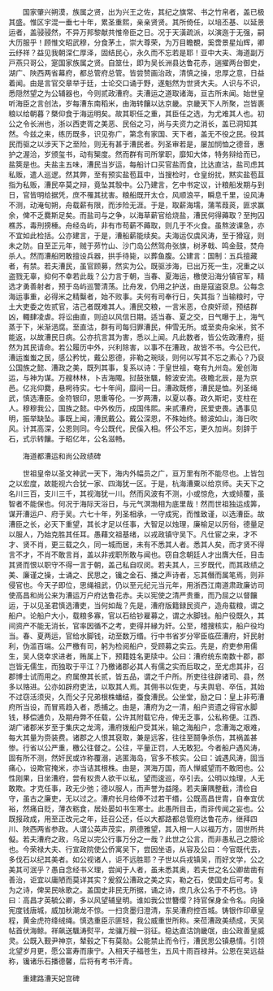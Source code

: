 <!-- { "loadSidebar": true } -->
　　国家肇兴朔漠，族属之贤，出为兴王之佐，其纪之旗常、书之竹帛者，盖已极其盛。惟区宇混一垂七十年，累圣重熙，亲亲贤贤。其所倚任，以培丕基、以延景运者，盖骎骎然，不异万邦黎献共惟帝臣之日。况于天潢疏派，以演迤于无强，嗣大历服乎！顾惟文昭武穆，分食茅土，崇大尊荣，为万目瞻覩，奚啻景星灿辉，卿云纾祥？益见我朝深仁厚泽，固结民心，永久而不忘若是耶！亚中大夫、海道副万戸燕只哥公，寔国家族属之贤。自筮仕，即为吴长洲县达鲁花赤，遄擢两台御史，湖广、陜西两省幕府，都总管府总管。皆尝赞画治政，清慎之操，忠厚之意，日益着闻。由是言官交章举于廷，士论交口诵于野，遂魁然为世贤大夫。人识与不识，悉隠然望之为公辅器也，今则贰政漕府。夫漕运之道取诸海，亘古所未闻。始世皇听海臣之言创法，岁每漕东南稻米，由海转饟以达京畿。京畿天下人所聚，岂皆裹粮以给朝暮？槩仰食于海运明矣。故其职任之重，其臣任之选，为尤难其人也。初公之令长洲也，浙以西吏胥之美恶、民俗之习，尚与夫资力之消长，盖已洞知其然。今兹之来，练历既多，识见弥广，第念有家国、天下者，盖无不役之民。役其民而驱之以涉天下之至险，则无有甚于漕民者。列圣审若是，屡加悯恤之德音，惠护之渥洽，岁颁玺书，动有榘度。然而群有司所掌职，靡知大体，特务辩给而已，盐筴是也。夫盐主五味，漕民当岁运，每船计口买官盐而食，比达直沽，盐司虑其私贩，遣人巡逻。然其弊，至有预实盐苞苴中，当搜检时，仓皇纷扰，黙实盐苞苴指为私贩，漕民卒莫之辩，竟坠其彀中。公乃建言，乞中书定议，计粮船发期与到日，官皆明给据凭，庶不罹其扰害。粮船既开太仓，风顺浪平，瞬息千里，设风涛不测，动淹旬朔，舟载薪有限，而涉险无涯。于是，取薪海壖，蒲苇葭菼，匪求赢余，俾不乏爨斯足矣。而盐司与之争，以海草薪官给烧盐，漕民何得薅取？至拘囚樵苏，毒刑搒棰。舟经岛屿，非有市苟薪不薅取，则几于不火食。虽熬波课急，亦不宜如此检括。公亦建言，于是，漕船薪能续矣。夫海运仅虞风涛，至于猾寇，则未之防。自至正元年，贼于茒竹山、沙门岛公然驾舟张旗，树矛戟、鸣金鼓，焚舟杀人。然而漕船罔敢擅设兵器，拱手待毙，以葬鱼腹。公建言：国制：五兵擅藏者，有禁。若夫漕民，虽官顾募，然实为公。既驱涉海，已出万死一生，况重之以盗戮无辜，抑何不幸若此哉？公力言于朝，当春、夏海运，檄使沿海分镇官军，精选才勇善射者，预于岛屿巡警清荡。比舟发，仍用之护送，由是寇盗裒息。公每念海运事重，必得米之精糳者，始不败事。夫何有司奉行日，失其指？当输粮时，守土大吏委之佐贰官，洁己者既难其人。漕民交粮，一言米恶，仓庾奸顽，预结群凶，輙肆凌虐。将讼曲直，则迫以风信日期。适当春、夏之交，日气曝于上，海气蒸于下，米渐浥腐。至直沽，群有司每归罪漕民，伸雪无所。或至卖舟籴米，贫不能返，以故漕民日病。公亦抗言其为害，悉以上闻。凡此数者，皆公佐政漕府，挺然为其民请命。若公履历中外，兴利除害，以事不在漕政，故皆不书。今公已代，漕运蚩蚩之民，感公矜忧，戴公恩德，非勒之琬琰，则何以写其不忘之素心？乃裒公国族之懿、漕政之美，既列其事，复系以诗：于皇世祖，奄有九州岛。爰创海运，与神为谋。万艘林林，卜吉海陬。挝鼓张颿，鲸波安流。夜瞻北辰，是为京邑。亿兆仰爨，悬枵待实。七十年间，靡间一日。漕政既修，漕民是恤。列圣绳武，慎选漕臣。金符银印，恩重等伦。一岁两漕，以夏以春。政久斯圯，支柱在人。穆穆我公，国族之懿。中外攸历，成国伟熙。来贰漕府，民爱吏畏。遇事见明，振举缺坠。事既上闻，漕民戴公。戴公深恩，不殊始终。鲸波如山，海日吹风。计其高深，公恩则同。今公既代，民傒入相。怀公不忘，更久加尚。刻辞于石，式示转饟。于昭亿年，公名滋畅。

　　海道都漕运和尚公政绩碑

　　世祖皇帝以圣文神武一天下，海内外幅员之广，亘万里有所不能尽也。上皆包之以宏度，故能视六合犹一家、四海犹一区。于是，杭海漕粟以给京师。夫天下之名川三百，支川三千，其视海犹一川。然而风波有不测，小或惊危，大或倾覆，虽智者不能保也。何况于海际天浴日，与元气溟渤相为底里哉！然而世祖独运成筭，谋开漕运户、府于吴。六七十年，列圣相承，一守成宪，而惟致谨，以选漕臣。故漕臣之长，必天下重望，其长才足以任事，大智足以烛理，廉榆足以厉俗，德量足以服人，乃始克胜其任耳。愚藉文祖基绪，以戎政镇守吴下。凡仕宦之来，才不才、贤不肖，更三载之久，同一城而居，未有不悉其人者。悉其人矣，而才贤不得言不才，不肖不敢言肖，盖以非戎职所敢与闻也。窃自念朝廷人才出膺大任，目击其贤而恨以职守不得一言于朝，盖己私自叹闵。若夫其人，三岁既代，而其政绩之美、廉谨之操，士诵之、民思之，镵之金石、播之声诗者，忘其僭而属笔焉，则非侵官也。今天子即位，思绳祖武，仍以至元纪元当元年，用浙西江南道肃政廉访司使高昌和尚公来为漕运万户府达鲁花赤。夫以宪使之清严贵重，而乃屈之以督饟运，于以见圣君慎选漕吏，当何如哉？先是，漕府版籍録民资产，造舟载粮，谓之船户。论船户大小，载粮多寡，官以石给钞雇募之，谓之水脚钱。船户役既久，其间资产不能无消长，官率因循不之考，吏得并縁为奸。公至，稽搜核实，船户役均当。春、夏两运，官给水脚钱，动至数万缗。行中书省岁分宰臣临莅漕府，奸民射利，伪滥百端。公严檄有司，躬为检阅船户，受顾募之实云。先是，府吏参用儒生，吴人侥幸求进者，贿属上下，预籍姓名更牍中。公曰：漕府统东南数十郡，郡岂皆无儒生，而独取于平江？乃檄诸郡必其人有儒之实而后取之，至尤虑其非，召郡博士试而用之。府属僚其长贰，皆五品，谓之千户所。所吏往往辟诸司、县，然多以赂进。公亦如辟府吏法，以取其人焉。其佣书以佐吏，与夫舆皂、卒伍，其始不过窃活须臾，久而父子兄弟根株蟠结，蚕食漕民。公坐堂，励之曰：皇上非苟漕府所当设，而冒焉趋入者，悉捕之。由是，漕府为之一清，船户资遗之得官水脚钱，移偿逋负，及期舟弊不任载，公许其附载它舟，俾无乏事，公私称便。江西、湖广诸郡米岁至于集庆之龙湾，漕府拨船户受其米，输之海船户，念漕海之艰难，每大其量为赍装费。诸郡之人恨其裒取，兼是远客，往往至鬪争杀伤，其祸盖甚惨。行省以公严重，檄公往督之。公往，平量正罚，人无敢犯。今者船户遇风涛，固有所不测，然奸民或诈称覆溺，逃匿海岛，官多不核实。公曰：诚遇风涛，固当痛心，设欺官掩米，亦当诘其根株。由是，溟海万国，而人惮威望而不敢罔也。公性刚果，日坐漕府，尝有权贵人欲干以私，望而逡巡，卒引去。公明以烛理，人无敢欺。才克任事，政无少弛；德以服人，而声誉为益隆。若夫廉隅整截，清俭自守，虽古之廉吏，无以过之。漕府长月给俸不过若干缗，公既高昌世胄，自奉宜优裕，然痛自贬，薄衣粝食，居处晏如书生寒士。此愚所目击，而非传闻之妄也。公既报政成，用至正改元之年，廷召公还，任以大都路都总管府达鲁花赤，继拜四川、陜西两省参政。人谓公英声茂实，夙德雅望，其入相一人以福万方，固世所共儗。若夫漕府之政，乌足以完公行事万分之一哉？此世之公言，而非愚私己之臆论也。今荣禄大夫、行宣政院使公侨寓吴下，尝因坐语，从容及公曰：今官既代去，多伐石以纪其美者。如公视诸人，讵不远胜耶？子世以兵戎镇吴，而好文学，公之美其可泯乎？愚自念经书义理，尝闻于人者，虽未悉其奥，若夫世之名公卿凿凿有善治，讵宜以庸陋而莫详其实？爰叙公漕政之美之实，勒之石，使国史后可考。复为之诗，俾吴民咏歌之。盖国史非民无所据，诵之诗，庶几永公名于不朽也。诗曰：高昌才英毓公卿，多以风望辅皇明。谁如我公世簪缨？持官保身全令名。向操宪度钱唐城，威加秋潮龙不惊。一扫贪墨归澄清，东吴漕府控百城。铸银作印章皇程，黄金虎符绛绒绳。慎选重臣示匪轻，我公威重世所称。来莅漕政美绩成，天吴帖首伏海鲸。祥飙送颿涛熨平，龙骧万艘一羽征。稳达直沽饷畿氓，由公政善皇威灵。公既入觐尹神京，辇毂之下有莫勍。公能禁止而令行，漕民思公镇悬情。引领北望岁月更，愿公富寿而康宁。入相天子福苍生，五风十雨百禄并。公恩在吴远益称，镵诸乐石播德馨，后将有考书汗青。

　　重建路漕天妃宫碑

